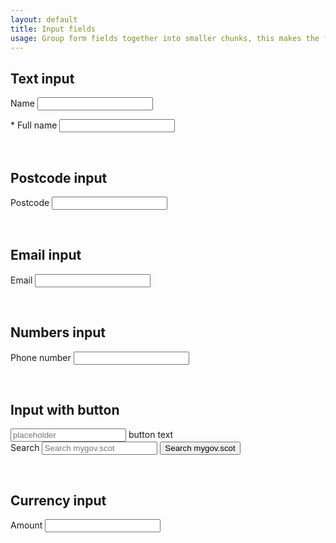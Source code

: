 ```yaml
---
layout: default
title: Input fields
usage: Group form fields together into smaller chunks, this makes the form feel easier to complete and less intimidating. Labels should always be used as screen-readers will have problems if they are omitted. The wrapping label pattern is preferred over the use of the for attribute, as this requires a corresponding id on the target form input, which may change according to how it needs to be integrated with a backend system. All inputs have autocorrect="off" added for usability on mobiles and tablets.
---
```



<h2>Text input</h2>
<div class="form-group relative">
    <label for="name">Name</label>
    <input aria-required="true" required="" id="name" class="grey form-control input--large dirty" type="text">
    <ul class="current-errors"></ul>
</div>


<div class="form-group relative">
    <a id="name-link"></a>
    <label for="name">
    <span>*</span> Full name
    </label>
    <input aria-required="true" required="" id="name" class="grey form-control input--large dirty" type="text">
    <ul class="current-errors"></ul>
</div>

<br/>

<h2>Postcode input</h2>
<div class="form-group relative">
    <label for="postcode">Postcode</label>
    <input aria-required="true" required="" id="postcode" class="grey form-control input--large dirty" type="text">
    <ul class="current-errors"></ul>
</div>

<br/>


<h2>Email input</h2>
<div class="form-group relative">
    <label for="email">Email</label>
    <input aria-required="true" required="" id="email" class="grey form-control input--large dirty" type="email">
    <ul class="current-errors"></ul>
</div>

<br/>

<h2>Numbers input</h2>
<div class="form-group relative">
    <label for="phone-number">Phone number</label>
    <input aria-required="true" required="" id="phone-number" class="grey form-control input--large dirty" type="tel">
    <ul class="current-errors"></ul>
</div>

<br/>

<h2>Input with button</h2>
<div class="input-group">
  <input type="text" class="form-control" placeholder="placeholder" aria-describedby="basic-addon2">
  <span class="input-group-addon" id="basic-addon2">button text</span>
</div>


<div class="search-box">
    <form class="search-box__form" method="GET" action="/search/">
        <label class="search-box__label hidden" for="search-box">Search</label>
        <input name="q" required="" id="search-box" class="search-box__input" type="text" placeholder="Search mygov.scot" autocomplete="off">
        <button type="submit" title="search" class="search-box__button primary">
<!--            <img alt="" class="search-box__icon" src="/assets/images/icons/search-white_@2x.png">-->
            <span class="hidden">Search mygov.scot</span>
        </button>
    </form>
</div>
<br/>


<h2>Currency input</h2>
<div class="form-group relative">
    <label for="currency">Amount</label>
    <input aria-required="true" required="" id="currency" class="grey form-control input--large dirty" type="tel">
    <ul class="current-errors"></ul>
</div>